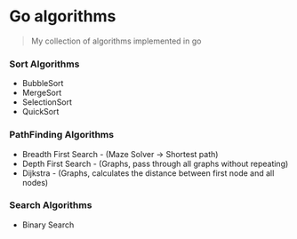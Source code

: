 # Go algorithms
> My collection of algorithms implemented in go

### Sort Algorithms

* BubbleSort
* MergeSort
* SelectionSort
* QuickSort

### PathFinding Algorithms

* Breadth First Search - (Maze Solver -> Shortest path)
* Depth First Search - (Graphs, pass through all graphs without repeating)
* Dijkstra - (Graphs, calculates the distance between first node and all nodes)


### Search Algorithms

* Binary Search
